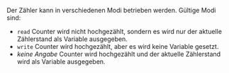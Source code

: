 Der Zähler kann in verschiedenen Modi betrieben werden. Gültige Modi sind:
- `read` Counter wird nicht hochgezählt, sondern es wird nur der aktuelle
Zählerstand als Variable ausgegeben.
- `write` Counter wird hochgezählt, aber es wird keine Variable gesetzt.
- *keine Angabe* Counter wird hochgezählt und der aktuelle Zählerstand wird
als Variable ausgegeben.